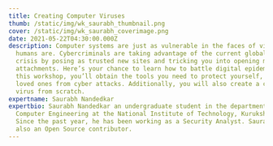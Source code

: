 ```yaml
---
title: Creating Computer Viruses
thumb: /static/img/wk_saurabh_thumbnail.png
cover: /static/img/wk_saurabh_coverimage.png
date: 2021-05-22T04:30:00.000Z
description: Computer systems are just as vulnerable in the faces of viruses as
  humans are. Cybercriminals are taking advantage of the current global health
  crisis by posing as trusted new sites and tricking you into opening malicious
  attachments. Here’s your chance to learn how to battle digital epidemics! In
  this workshop, you’ll obtain the tools you need to protect yourself, and your
  loved ones from cyber attacks. Additionally, you will also create a computer
  virus from scratch.
expertname: Saurabh Nandedkar
expertbio: Saurabh Nandedkar an undergraduate student in the department of
  Computer Engineering at the National Institute of Technology, Kurukshetra.
  Since the past year, he has been working as a Security Analyst. Saurabh is
  also an Open Source contributor.
---
```

